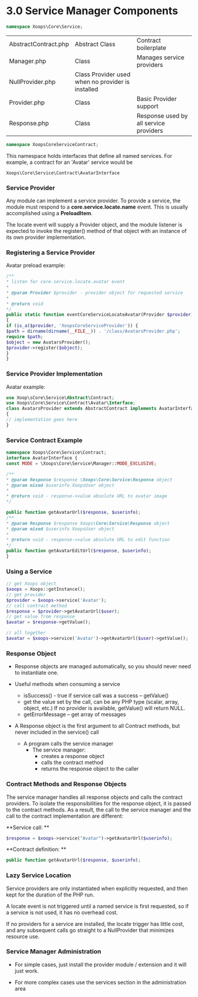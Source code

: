 # 3.0 Service Manager Components 
```php
namespace Xoops\Core\Service; 
```
||||
|--|--|--|
|AbstractContract.php |Abstract Class |Contract boilerplate |
|Manager.php |Class |Manages service providers |
|NullProvider.php |Class Provider used when no provider is installed |
|Provider.php |Class |Basic Provider support |
|Response.php |Class |Response used by all service providers |

```php
namespace XoopsCoreServiceContract; 
```
This namespace holds interfaces that define all named services. For example, a contract for an 'Avatar' service would be 
```
Xoops\Core\Service\Contract\AvatarInterface
```


### Service Provider 

Any module can implement a service provider. To provide a service, the module must respond to a **core.service.locate.name** event. This is usually accomplished using a **PreloadItem**. 

The locate event will supply a Provider object, and the module listener is expected to invoke the register() method of that object with an instance of its own provider implementation.


### Registering a Service Provider 

Avatar preload example: 
```php
/** 
* listen for core.service.locate.avatar event 
* 
* @param Provider $provider - provider object for requested service 
* 
* @return void 
*/ 
public static function eventCoreServiceLocateAvatar(Provider $provider) 
{ 
if (is_a($provider, 'XoopsCoreServiceProvider')) { 
$path = dirname(dirname(__FILE__)) . '/class/AvatarsProvider.php'; 
require $path; 
$object = new AvatarsProvider(); 
$provider->register($object); 
} 
}
```

### Service Provider Implementation 

Avatar example: 
```php
use Xoop\sCore\Service\Abstract\Contract; 
use Xoops\Core\Service\Contract\Avatar\Interface; 
class AvatarsProvider extends AbstractContract implements AvatarInterface 
{ 
// implementation goes here 
}
```


### Service Contract Example 
```php
namespace Xoops\Core\Service\Contract; 
interface AvatarInterface { 
const MODE = \Xoops\Core\Service\Manager::MODE_EXCLUSIVE; 

/** 
* @param Response $response \Xoops\Core\Service\Response object 
* @param mixed $userinfo XoopsUser object 
* 
* @return void - response->value absolute URL to avatar image 
*/ 

public function getAvatarUrl($response, $userinfo); 
/** 
* @param Response $response Xoops\Core\Service\Response object 
* @param mixed $userinfo XoopsUser object 
* 
* @return void - response->value absolute URL to edit function 
*/ 
public function getAvatarEditUrl($response, $userinfo); 
}
```

### Using a Service 
```php
// get Xoops object 
$xoops = Xoops::getInstance(); 
// get provider
$provider = $xoops->service('Avatar'); 
// call contract method 
$response = $provider->getAvatarUrl($user); 
// get value from response 
$avatar = $response->getValue(); 

// all together 
$avatar = $xoops->service('Avatar')->getAvatarUrl($user)->getValue();
```

### Response Object 

* Response objects are managed automatically, so you should never need to instantiate one. 

* Useful methods when consuming a service
    
    * isSuccess() - true if service call was a success – getValue() 
    * get the value set by the call, can be any PHP type (scalar, array, object, etc.) If no provider is available, getValue() will return NULL. 
    * getErrorMessage – get array of messages 


* A Response object is the first argument to all Contract methods, but never included in the service() call 
    * A program calls the service manager 
        * The service manager: 
            * creates a response object 
            * calls the contract method 
            * returns the response object to the caller

### Contract Methods and Response Objects 

The service manager handles all response objects and calls the contract providers. To isolate the responsibilities for the response object, it is passed to the contract methods. As a result, the call to the service manager and the call to the contract implementation are different: 

**Service call: **

```php
$response = $xoops->service("Avatar")->getAvatarUrl($userinfo); 
```
**Contract definition: **

```php
public function getAvatarUrl($response, $userinfo);
```

### Lazy Service Location

Service providers are only instantiated when explicitly requested, and then kept for the duration of the PHP run.

A locate event is not triggered until a named service is first requested, so if a service is not used, it has no overhead cost.

If no providers for a service are installed, the locate trigger has little cost, and any subsequent calls go straight to a NullProvider that minimizes resource use.

### Service Manager Administration

* For simple cases, just install the provider module / extension and it will just work.

* For more complex cases use the services section in the administration area





